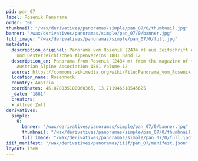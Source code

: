 ```yaml
---
pid: pan_07
label: Rosenik Panorama
order: '06'
thumbnail: "/wax/derivatives/panoramas/simple/pan_07/0/thumbnail.jpg"
banner: "/wax/derivatives/panoramas/simple/pan_07/0/banner.jpg"
full_image: "/wax/derivatives/panoramas/simple/pan_07/0/full.jpg"
metadata:
  description_original: Panorama vom Rosenik (2434 m) aus Zeitschrift des Deutschen
    und Oesterreichischen Alpenvereins 1881 Band 12
  description_en: Panorama from Rosenik (2434 m) from the magazine of the German and
    Austrian Alpine Association 1881 Volume 12
  source: https://commons.wikimedia.org/wiki/File:Panorama_vom_Rosenik.jpg
  location_name: Rosennock
  country: Austria
  coordinates: 46.878035180060365, 13.711946518545625
  _date: '1881'
  creators:
  - Alfred Zoff
derivatives:
  simple:
    0:
      banner: "/wax/derivatives/panoramas/simple/pan_07/0/banner.jpg"
      thumbnail: "/wax/derivatives/panoramas/simple/pan_07/0/thumbnail.jpg"
      full_image: "/wax/derivatives/panoramas/simple/pan_07/0/full.jpg"
iiif_manifest: "/wax/derivatives/panoramas/iiif/pan_07/manifest.json"
layout: item
---
```

